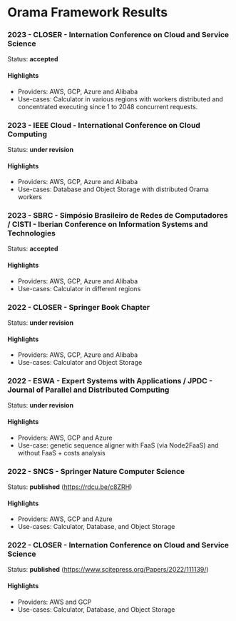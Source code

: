 # Orama Framework Results

### 2023 - CLOSER - Internation Conference on Cloud and Service Science
Status: **accepted**
#### Highlights
  - Providers: AWS, GCP, Azure and Alibaba
  - Use-cases: Calculator in various regions with workers distributed and concentrated executing since 1 to 2048 concurrent requests.


### 2023 - IEEE Cloud - International Conference on Cloud Computing
Status: **under revision**
#### Highlights
  - Providers: AWS, GCP, Azure and Alibaba
  - Use-cases: Database and Object Storage with distributed Orama workers 


### 2023 - SBRC - Simpósio Brasileiro de Redes de Computadores / CISTI - Iberian Conference on Information Systems and Technologies
Status: **accepted**
#### Highlights
  - Providers: AWS, GCP, Azure and Alibaba
  - Use-cases: Calculator in different regions


### 2022 - CLOSER - Springer Book Chapter
Status: **under revision**
#### Highlights
  - Providers: AWS, GCP, Azure and Alibaba
  - Use-cases: Calculator and Object Storage


### 2022 - ESWA - Expert Systems with Applications / JPDC - Journal of Parallel and Distributed Computing
Status: **under revision**
#### Highlights
  - Providers: AWS, GCP and Azure
  - Use-case: genetic sequence aligner with FaaS (via Node2FaaS) and without FaaS + costs analysis


### 2022 - SNCS - Springer Nature Computer Science
Status: **published** (https://rdcu.be/c8ZRH)
#### Highlights
  - Providers: AWS, GCP and Azure
  - Use-cases: Calculator, Database, and Object Storage


### 2022 - CLOSER - Internation Conference on Cloud and Service Science
Status: **published** (https://www.scitepress.org/Papers/2022/111139/)
#### Highlights
  - Providers: AWS and GCP
  - Use-cases: Calculator, Database, and Object Storage
